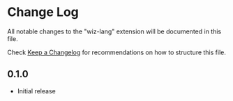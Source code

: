 # Change Log

All notable changes to the "wiz-lang" extension will be documented in this file.

Check [Keep a Changelog](http://keepachangelog.com/) for recommendations on how to structure this file.

## 0.1.0

- Initial release